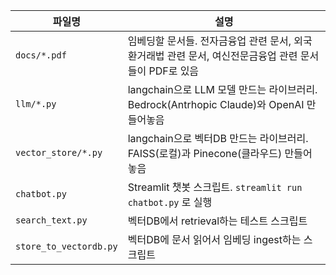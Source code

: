 | 파일명 | 설명 |
|------|-----|
| `docs/*.pdf` | 임베딩할 문서들. 전자금융업 관련 문서, 외국환거래법 관련 문서, 여신전문금융업 관련 문서들이 PDF로 있음 |
| `llm/*.py` | langchain으로 LLM 모델 만드는 라이브러리. Bedrock(Antrhopic Claude)와 OpenAI 만들어놓음 |
| `vector_store/*.py` | langchain으로 벡터DB 만드는 라이브러리. FAISS(로컬)과 Pinecone(클라우드) 만들어놓음 |
| `chatbot.py` | Streamlit 챗봇 스크립트. `streamlit run chatbot.py` 로 실행 |
| `search_text.py` | 벡터DB에서 retrieval하는 테스트 스크립트 |
| `store_to_vectordb.py` | 벡터DB에 문서 읽어서 임베딩 ingest하는 스크립트 |
